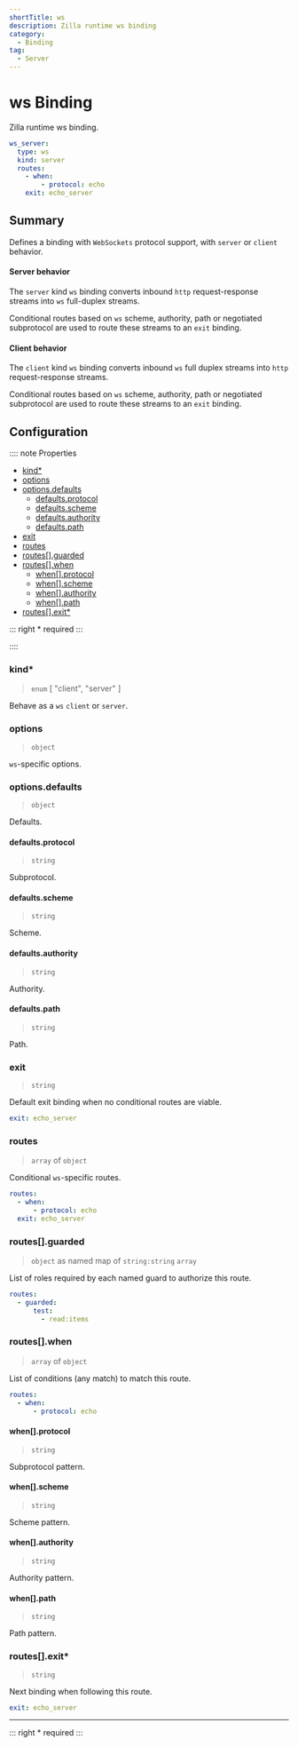 ```yaml
---
shortTitle: ws 
description: Zilla runtime ws binding
category:
  - Binding
tag:
  - Server
---
```


# ws Binding

Zilla runtime ws binding.

```yaml {2}
ws_server:
  type: ws
  kind: server
  routes:
    - when:
        - protocol: echo
    exit: echo_server
```

## Summary

Defines a binding with `WebSockets` protocol support, with `server` or `client` behavior.

#### Server behavior

The `server` kind `ws` binding converts inbound `http` request-response streams into `ws` full-duplex streams.

Conditional routes based on `ws` scheme, authority, path or negotiated subprotocol are used to route these streams to an `exit` binding.

#### Client behavior

The `client` kind `ws` binding converts inbound `ws` full duplex streams into `http` request-response streams.

Conditional routes based on `ws` scheme, authority, path or negotiated subprotocol are used to route these streams to an `exit` binding.

## Configuration

:::: note Properties

- [kind\*](#kind)
- [options](#options)
- [options.defaults](#options-defaults)
  - [defaults.protocol](#defaults-protocol)
  - [defaults.scheme](#defaults-scheme)
  - [defaults.authority](#defaults-authority)
  - [defaults.path](#defaults-path)
- [exit](#exit)
- [routes](#routes)
- [routes\[\].guarded](#routes-guarded)
- [routes\[\].when](#routes-when)
  - [when\[\].protocol](#when-protocol)
  - [when\[\].scheme](#when-scheme)
  - [when\[\].authority](#when-authority)
  - [when\[\].path](#when-path)
- [routes\[\].exit\*](#routes-exit)

::: right
\* required
:::

::::

### kind\*

> `enum` [ "client", "server" ]

Behave as a `ws` `client` or `server`.

### options

> `object`

`ws`-specific options.

### options.defaults

> `object`

Defaults.

#### defaults.protocol

> `string`

Subprotocol.

#### defaults.scheme

> `string`

Scheme.

#### defaults.authority

> `string`

Authority.

#### defaults.path

> `string`

Path.

### exit

> `string`

Default exit binding when no conditional routes are viable.

```yaml
exit: echo_server
```

### routes

> `array` of `object`

Conditional `ws`-specific routes.

```yaml
routes:
  - when:
      - protocol: echo
  exit: echo_server
```

### routes[].guarded

> `object` as named map of `string:string` `array`

List of roles required by each named guard to authorize this route.

```yaml
routes:
  - guarded:
      test:
        - read:items
```

### routes[].when

> `array` of `object`

List of conditions (any match) to match this route.

```yaml
routes:
  - when:
      - protocol: echo
```

#### when[].protocol

> `string`

Subprotocol pattern.

#### when[].scheme

> `string`

Scheme pattern.

#### when[].authority

> `string`

Authority pattern.

#### when[].path

> `string`

Path pattern.

### routes[].exit\*

> `string`

Next binding when following this route.

```yaml
exit: echo_server
```

---

::: right
\* required
:::
